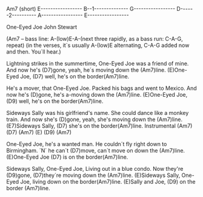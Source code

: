Am7 (short)
E-----------------
B--1--------------
G-----------------
D------2----------
A-----------------
E-----------------


One-Eyed Joe     John Stewart

(Am7 – bass line: A-(low)E-A-(next three rapidly, as a bass run:
C-A-G, repeat)
(in the verses, it´s usually A-(low)E alternating, C-A-G added
now and then. You´ll hear.)

Lightning strikes in the summertime,
One-Eyed Joe was a friend of mine.
And now he's (D7)gone, yeah, he´s moving down the (Am7)line.
(E)One-Eyed Joe, (D7) well, he's on the border(Am7)line.

He's a mover, that One-Eyed Joe.
Packed his bags and went to Mexico.
And now he's (D)gone, he's a-moving down the (Am7)line.
(E)One-Eyed Joe,(D9) well, he's on the border(Am7)line.

Sideways Sally was his girlfriend's name.
She could dance like a monkey train.
And now she's (D)gone, yeah, she's moving down the (Am7)line.
(E7)Sideways Sally, (D7) she's on the border(Am7)line.
Instrumental (Am7)      (D7)  (Am7)    (E) (D9)  (Am7)

One-Eyed Joe, he's a wanted man.
He couldn´t fly right down to Birmingham.
´N´ he can´t (D7)move, can´t move on down the (Am7)line.
(E)One-Eyed Joe (D7) is on the border(Am7)line.

Sideways Sally, One-Eyed Joe,
Living out in a blue condo.
Now they're (D9)gone, (D7)they´re moving down the (Am7)line.
(E)Sideways Sally, One-Eyed Joe, living down on the border(Am7)line.
(E)Sally and Joe,  (D9) on the border (Am7)line.
